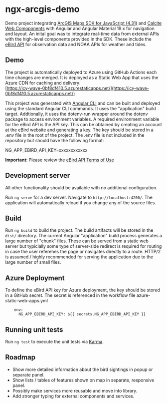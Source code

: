 # ngx-arcgis-demo
Demo project integrating [ArcGIS Maps SDK for JavaScript (4.31)](https://developers.arcgis.com/javascript/latest/) 
and [Calcite Web Comoponents](https://developers.arcgis.com/javascript/latest/calcite-design-system/) with Angular 
and Angular Material 19.x for navigation and layout.  An inital goal was to integrate real-time data from external 
APIs with the high-level components provided in the SDK. These include the 
[eBird API](https://documenter.getpostman.com/view/664302/S1ENwy59) for observation data and NOAA APIs
for weather and tides.

## Demo
The project is automatically deployed to Azure using GitHub Actions each time changes are merged.  It is deployed as a
Static Web App that uses the Azure CDN for caching and delivery:  
[https://icy-wave-0bf8df410.5.azurestaticapps.net/](https://icy-wave-0bf8df410.5.azurestaticapps.net/)

This project was generated with [Angular CLI](https://github.com/angular/angular-cli) and can
be built and deployed using the standard Angular CLI commands.  It uses the "application" build target.  Addtionally,
it uses the dotenv-run wrapper around the dotenv package to access environment variables.  A required environment variable
for the eBird API is the API key.  This can be obtained by creating an account at the eBird website and generating a key.
The key should be stored in a .env file in the root of the project.  The .env file is not included in the repository but should have the following format:

NG_APP_EBIRD_API_KEY=xxxxxxxxxxxx

**Important**: Please review the [eBird API Terms of Use](https://www.birds.cornell.edu/home/ebird-api-terms-of-use/)

## Development server
All other functionality should be available with no additional configuration.  

Run `ng serve` for a dev server. Navigate to `http://localhost:4200/`. The application will automatically reload if you change any of the source files.

## Build
Run `ng build` to build the project. The build artifacts will be stored in the `dist/` directory.  The current Angular "application"
build process generates a large number of "chunk" files.  These can be served from a static web server but typiclally some
type of server-side redirect is required for routing in case the user referehes the page or navigates directly to a route. 
HTTP/2 is assumed / highly recommended for serving the application due to the large number of small files.

## Azure Deployment
To define the eBird API key for Azure deployment, the key should be stored in a GitHub secret.  The secret is referenced in the workflow file azure-static-web-apps.yml

        env:
          NG_APP_EBIRD_API_KEY: ${{ secrets.NG_APP_EBIRD_API_KEY }}

## Running unit tests
Run `ng test` to execute the unit tests via [Karma](https://karma-runner.github.io).

## Roadmap
- Show more detailed information about the bird sightings in popup or separate panel.
- Show lists / tables of features shown on map in separate, responsive panel.
- Possibly make services more reusable and move into library.
- Add stronger typing for external components and services.